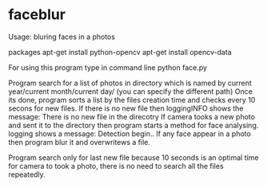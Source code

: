 # faceblur
Usage: bluring faces in a photos

packages
apt-get install python-opencv
apt-get install opencv-data

For using this program type in command line
python face.py

Program search for a list of photos in directory which is named by current year/current month/current day/
(you can specify the different path)
Once its done, program sorts a list by the files creation time and checks every 10 secons for new files.
If there is no new file then loggingINFO shows the message: There is no new file in the direcotry
If camera tooks a new photo and sent it to the directory then program starts a method for face analysing.
logging shows a message: Detection begin..
If any face appear in a photo then program blur it and overwritews a file.

Program search only for last new file because 10 seconds is an optimal time for camera to took a photo, there is no need to search all the files repeatedly.




